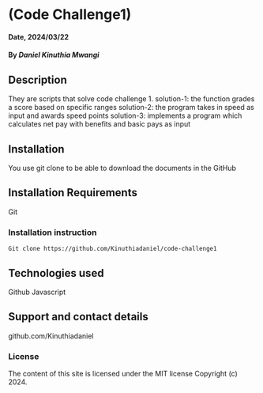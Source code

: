 # (Code Challenge1)

#### Date, 2024/03/22

#### By *Daniel Kinuthia Mwangi*

## Description
They are scripts that solve code challenge 1. 
solution-1: the function grades a score based on specific ranges
solution-2: the program takes in speed as input and awards speed points
solution-3: implements a program which calculates net pay with benefits and basic pays as input

## Installation
You use git clone to be able to download the documents in the GitHub

## Installation Requirements
Git

### Installation instruction
```
Git clone https://github.com/Kinuthiadaniel/code-challenge1

```


## Technologies used

Github
Javascript

## Support and contact details
github.com/Kinuthiadaniel

### License
The content of this site is licensed under the MIT license
Copyright (c) 2024.



















